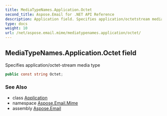 ```yaml
---
title: MediaTypeNames.Application.Octet
second_title: Aspose.Email for .NET API Reference
description: Application field. Specifies application/octetstream media type
type: docs
weight: 10
url: /net/aspose.email.mime/mediatypenames.application/octet/
---
```

## MediaTypeNames.Application.Octet field

Specifies application/octet-stream media type

```csharp
public const string Octet;
```

### See Also

* class [Application](../)
* namespace [Aspose.Email.Mime](../../mediatypenames.application/)
* assembly [Aspose.Email](../../../)


